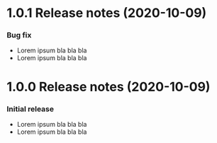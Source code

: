 1.0.1 Release notes (2020-10-09)
=============================================================

### Bug fix

* Lorem ipsum bla bla bla
* Lorem ipsum bla bla bla


1.0.0 Release notes (2020-10-09)
=============================================================

### Initial release

* Lorem ipsum bla bla bla
* Lorem ipsum bla bla bla


